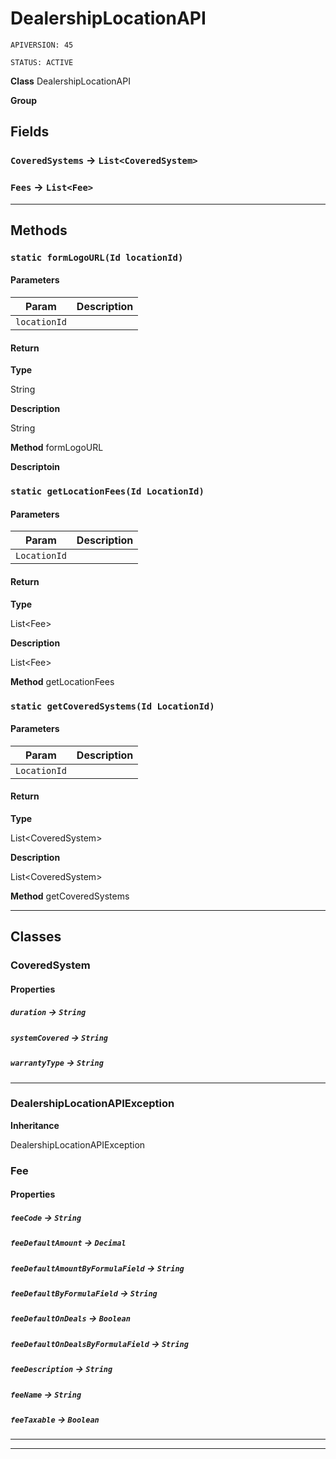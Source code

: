 # DealershipLocationAPI

`APIVERSION: 45`

`STATUS: ACTIVE`



**Class** DealershipLocationAPI


**Group** 

## Fields

### `CoveredSystems` → `List<CoveredSystem>`


### `Fees` → `List<Fee>`


---
## Methods
### `static formLogoURL(Id locationId)`
#### Parameters

|Param|Description|
|---|---|
|`locationId`||

#### Return

**Type**

String

**Description**

String


**Method** formLogoURL


**Descriptoin** 

### `static getLocationFees(Id LocationId)`
#### Parameters

|Param|Description|
|---|---|
|`LocationId`||

#### Return

**Type**

List&lt;Fee&gt;

**Description**

List&lt;Fee&gt;


**Method** getLocationFees

### `static getCoveredSystems(Id LocationId)`
#### Parameters

|Param|Description|
|---|---|
|`LocationId`||

#### Return

**Type**

List&lt;CoveredSystem&gt;

**Description**

List&lt;CoveredSystem&gt;


**Method** getCoveredSystems

---
## Classes
### CoveredSystem


#### Properties

##### `duration` → `String`


##### `systemCovered` → `String`


##### `warrantyType` → `String`


---

### DealershipLocationAPIException



**Inheritance**

DealershipLocationAPIException


### Fee


#### Properties

##### `feeCode` → `String`


##### `feeDefaultAmount` → `Decimal`


##### `feeDefaultAmountByFormulaField` → `String`


##### `feeDefaultByFormulaField` → `String`


##### `feeDefaultOnDeals` → `Boolean`


##### `feeDefaultOnDealsByFormulaField` → `String`


##### `feeDescription` → `String`


##### `feeName` → `String`


##### `feeTaxable` → `Boolean`


---

---
